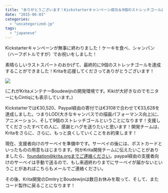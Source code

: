 ```yaml
---
title: "ありがとうございます！Kickstarterキャンペーン成功＆9個のストレッチゴール達成！"
date: "2015-06-03"
categories: 
  - "uncategorized-jp"
tags: 
  - "japanese"
---
```


Kickstarterキャンペーンが無事に終わりました！ケーキを食べ、シャンパン（ハーフボトルですが）でお祝いをしました！

素晴らしいラストスパートのおかげて、最終的に9個のストレッチゴールを達成することができました！Kritaを応援してくださってありがとうございます！

[![](/images/posts/2015/yippee.png)](https://jp.krita.org/wp-content/uploads/2015/06/yippee.png)

(これがKritaメンテナーBoudewijnの開発環境です。Kikiが大好きなのでモニターにもCintiqにも表示しています。)

Kickstarterでは€30,520、Paypal経由の寄付では€3108で合わせて€33,628を達成しました。つまりLOD(大きなキャンバスでの描画パフォーマンス向上)に、アニメーション、そして9個のストレッチゴールということになります！支援してくださったすべての人に、感謝とハグを送りたいと思います！開発チームは、Kritaをさらに、さらに、もっと良くしていくことをお約束します！

現在、支援者向けのサーベイを準備中です。サーベイの後には、ポストカードといったものの用意もはじまります。何かKrita開発チームに伝えたいことがありましたら、foundation@krita.orgまでご連絡ください。paypal経由の支援者向けのサーベイは手動で送るので、もし来週終わりまでにサーベイが届かないということがあればこちらもメールでご連絡ください。

その後、Krita開発のDmitryとBoudewijnは数日お休みを取って、そして、またコード製作に戻ることになります！
